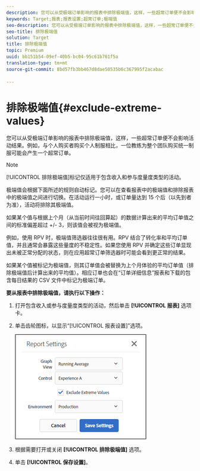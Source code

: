 ```yaml
---
description: 您可以从受极端订单影响的报表中排除极端值，这样，一些超常订单便不会影响活动结果。例如，与个人购买者购买个人制服相比，一位教练为整个团队购买统一制服可能会产生一个超常订单。
keywords: Target;报表;报表设置;超常订单;极端值
seo-description: 您可以从受极端订单影响的报表中排除极端值，这样，一些超常订单便不会影响活动结果。例如，与个人购买者购买个人制服相比，一位教练为整个团队购买统一制服可能会产生一个超常订单。
seo-title: 排除极端值
solution: Target
title: 排除极端值
topic: Premium
uuid: bb151b54-09ef-40b5-bc04-95c61b761f5a
translation-type: tm+mt
source-git-commit: 8bd57fb3bb467d8dae50535b6c367995f2acabac

---
```



# 排除极端值{#exclude-extreme-values}

您可以从受极端订单影响的报表中排除极端值，这样，一些超常订单便不会影响活动结果。例如，与个人购买者购买个人制服相比，一位教练为整个团队购买统一制服可能会产生一个超常订单。

>[!NOTE]
>
>[!UICONTROL 排除极端值]标记仅适用于包含收入和参与度量度类型的活动。

极端值会根据下面所述的规则自动标记。您可以在查看报表中的极端值和排除报表中的极端值之间进行切换。在活动运行一小时，或订单量达到 15 个后（以先到者为准），活动将排除其极端值。

如果某个值与根据上个月（从当前时间往回算起）的数据计算出来的平均订单值之间的标准偏差超过 +/- 3，则该值会被视为极端值。

例如，使用 RPV 时，极端值筛选器往往很有用。RPV 结合了转化率和平均订单值，并且通常会暴露这些量度的不稳定性。如果您使用 RPV 并确定这些订单显现出未被正常分配的状态，则在应用超常订单筛选器时可能会看到更正常的结果。

如果某个值被标记为极端值，则其订单值会被替换为上个月体验的平均订单值（排除极端值后计算出来的平均值）。相应订单也会在“订单详细信息”报表和下载的包含每日结果的 CSV 文件中标记为极端订单。

**要从报表中排除极端值，请执行以下操作：**

1. 打开包含收入或参与度量度类型的活动，然后单击 **[!UICONTROL 报表]** 选项卡。
1. 单击齿轮图标，以显示“[!UICONTROL 报表设置]”选项。

   ![步骤结果](assets/exclude_extreme_values.png)

1. 根据需要打开或关闭 **[!UICONTROL 排除极端值]** 选项。
1. 单击 **[!UICONTROL 保存设置]**。
